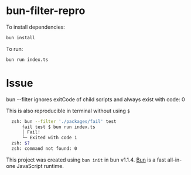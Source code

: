 # bun-filter-repro

To install dependencies:

```bash
bun install
```

To run:

```bash
bun run index.ts
```


# Issue
bun --filter ignores exitCode of child scripts and always exist with code: 0


This is also reproducible in terminal without using `$`
```bash
  zsh: bun --filter './packages/fail' test
      fail test $ bun run index.ts
      │ Fail!
      └─ Exited with code 1
  zsh: $?
  zsh: command not found: 0
```


This project was created using `bun init` in bun v1.1.4. [Bun](https://bun.sh) is a fast all-in-one JavaScript runtime.
